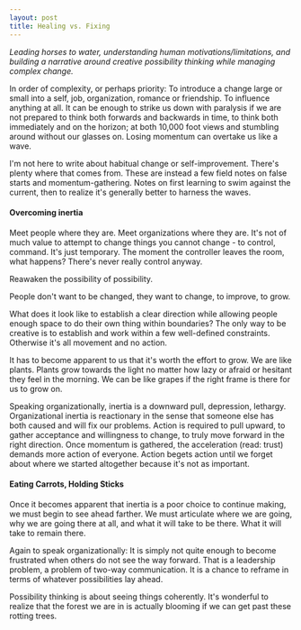```yaml
---
layout: post
title: Healing vs. Fixing
---
```


_Leading horses to water, understanding human motivations/limitations, and building a narrative around creative possibility thinking while managing complex change._

In order of complexity, or perhaps priority: To introduce a change large or small into a self, job, organization, romance or friendship. To influence anything at all. It can be enough to strike us down with paralysis if we are not prepared to think both forwards and backwards in time, to think both immediately and on the horizon; at both 10,000 foot views and stumbling around without our glasses on. Losing momentum can overtake us like a wave.

I'm not here to write about habitual change or self-improvement. There's plenty where that comes from. These are instead a few field notes on false starts and momentum-gathering. Notes on first learning to swim against the current, then to realize it's generally better to harness the waves.
#### Overcoming inertia

Meet people where they are. Meet organizations where they are. It's not of much value to attempt to change things you cannot change - to control, command. It's just temporary. The moment the controller leaves the room, what happens? There's never really control anyway.

Reawaken the possibility of possibility.

People don't want to be changed, they want to change, to improve, to grow.

What does it look like to establish a clear direction while allowing people enough space to do their own thing within boundaries? The only way to be creative is to establish and work within a few well-defined constraints. Otherwise it's all movement and no action.

It has to become apparent to us that it's worth the effort to grow. We are like plants. Plants grow towards the light no matter how lazy or afraid or hesitant they feel in the morning. We can be like grapes if the right frame is there for us to grow on.

Speaking organizationally, inertia is a downward pull, depression, lethargy. Organizational inertia is reactionary in the sense that someone else has both caused and will fix our problems. Action is required to pull upward, to gather acceptance and willingness to change, to truly move forward in the right direction. Once momentum is gathered, the acceleration (read: trust) demands more action of everyone. Action begets action until we forget about where we started altogether because it's not as important.

#### Eating Carrots, Holding Sticks

Once it becomes apparent that inertia is a poor choice to continue making, we must begin to see ahead farther. We must articulate where we are going, why we are going there at all, and what it will take to be there. What it will take to remain there.

Again to speak organizationally: It is simply not quite enough to become frustrated when others do not see the way forward. That is a leadership problem, a problem of two-way communication. It is a chance to reframe in terms of whatever possibilities lay ahead.

Possibility thinking is about seeing things coherently. It's wonderful to realize that the forest we are in is actually blooming if we can get past these rotting trees.

